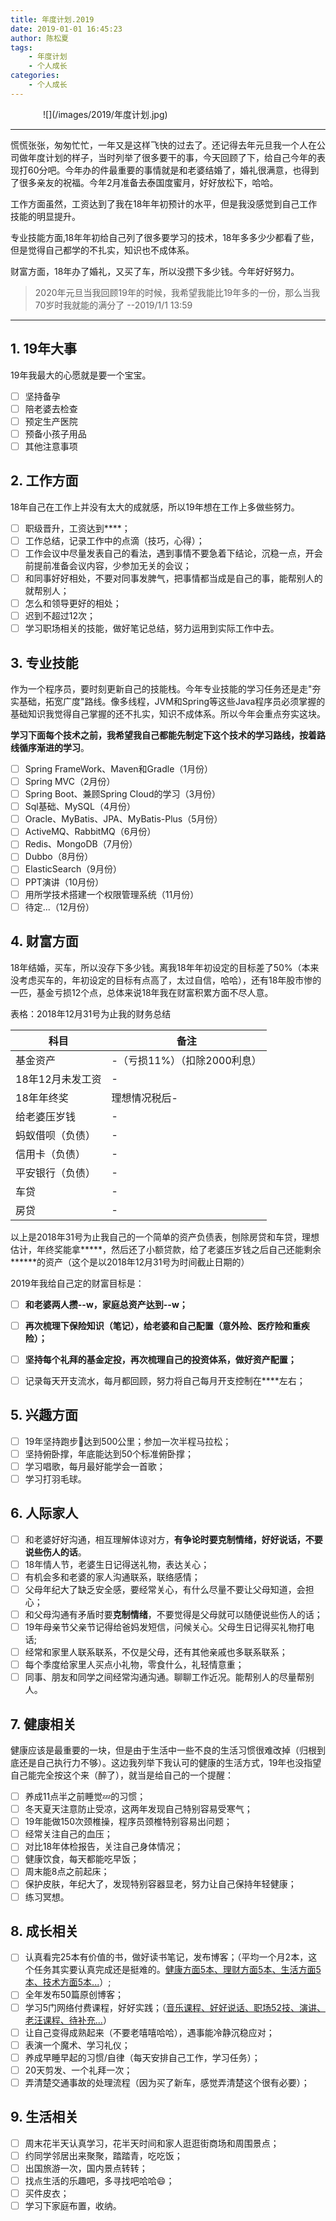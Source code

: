 ```yaml
---
title: 年度计划.2019
date: 2019-01-01 16:45:23
author: 陈松夏
tags: 
    - 年度计划
    - 个人成长
categories: 
    - 个人成长
---
```


<div style="width: 400px; margin: auto">![](/images/2019/年度计划.jpg)</div>

---------------------------------------
慌慌张张，匆匆忙忙，一年又是这样飞快的过去了。还记得去年元旦我一个人在公司做年度计划的样子，当时列举了很多要干的事，今天回顾了下，给自己今年的表现打60分吧。今年办的件最重要的事情就是和老婆结婚了，婚礼很满意，也得到了很多亲友的祝福。今年2月准备去泰国度蜜月，好好放松下，哈哈。

工作方面虽然，工资达到了我在18年年初预计的水平，但是我没感觉到自己工作技能的明显提升。

专业技能方面,18年年初给自己列了很多要学习的技术，18年多多少少都看了些，但是觉得自己都学的不扎实，知识也不成体系。

财富方面，18年办了婚礼，又买了车，所以没攒下多少钱。今年好好努力。

> 2020年元旦当我回顾19年的时候，我希望我能比19年多的一份，那么当我70岁时我就能的满分了  --2019/1/1 13:59

-----------------------------------------

<!-- more -->

## 1. 19年大事
19年我最大的心愿就是要一个宝宝。

* [ ] 坚持备孕
* [ ] 陪老婆去检查
* [ ] 预定生产医院
* [ ] 预备小孩子用品
* [ ] 其他注意事项

## 2. 工作方面
18年自己在工作上并没有太大的成就感，所以19年想在工作上多做些努力。

* [ ] 职级晋升，工资达到****；
* [ ] 工作总结，记录工作中的点滴（技巧，心得）；
* [ ] 工作会议中尽量发表自己的看法，遇到事情不要急着下结论，沉稳一点，开会前提前准备会议内容，少参加无关的会议；
* [ ] 和同事好好相处，不要对同事发脾气，把事情都当成是自己的事，能帮别人的就帮别人；
* [ ] 怎么和领导更好的相处；
* [ ] 迟到不超过12次；
* [ ] 学习职场相关的技能，做好笔记总结，努力运用到实际工作中去。

## 3. 专业技能
作为一个程序员，要时刻更新自己的技能栈。今年专业技能的学习任务还是走"夯实基础，拓宽广度"路线。像多线程，JVM和Spring等这些Java程序员必须掌握的基础知识我觉得自己掌握的还不扎实，知识不成体系。所以今年会重点夯实这块。

**学习下面每个技术之前，我希望我自己都能先制定下这个技术的学习路线，按着路线循序渐进的学习**。

* [ ] Spring FrameWork、Maven和Gradle（1月份） 
* [ ] Spring MVC（2月份）
* [ ] Spring Boot、兼顾Spring Cloud的学习（3月份）
* [ ] Sql基础、MySQL（4月份）
* [ ] Oracle、MyBatis、JPA、MyBatis-Plus（5月份）
* [ ] ActiveMQ、RabbitMQ（6月份）
* [ ] Redis、MongoDB（7月份）
* [ ] Dubbo（8月份）
* [ ] ElasticSearch（9月份）
* [ ] PPT演讲（10月份）
* [ ] 用所学技术搭建一个权限管理系统（11月份）
* [ ] 待定...（12月份）

## 4. 财富方面
18年结婚，买车，所以没存下多少钱。离我18年年初设定的目标差了50%（本来没考虑买车的，年初设定的目标有点高了，太过自信，哈哈），还有18年股市惨的一匹，基金亏损12个点，总体来说18年我在财富积累方面不尽人意。


表格：2018年12月31号为止我的财务总结

| 科目                      |备注 |
| ---                      | --- |
| 基金资产                   | -（亏损11%）（扣除2000利息） |
| 18年12月未发工资            | - |
| 18年年终奖                 | 理想情况税后-   |
| 给老婆压岁钱                | - |
| 蚂蚁借呗（负债）             | -  |
| 信用卡（负债）               |-  |
| 平安银行（负债）             |- |
| 车贷                      |- |
| 房贷                      |-|

以上是2018年31号为止我自己的一个简单的资产负债表，刨除房贷和车贷，理想估计，年终奖能拿*****，然后还了小额贷款，给了老婆压岁钱之后自己还能剩余******的资产（这个是以2018年12月31号为时间截止日期的）

2019年我给自己定的财富目标是：

* [ ] **和老婆两人攒--w，家庭总资产达到--w；**
* [ ] **再次梳理下保险知识（笔记），给老婆和自己配置（意外险、医疗险和重疾险）；**
* [ ] **坚持每个礼拜的基金定投，再次梳理自己的投资体系，做好资产配置；**
* [ ] 记录每天开支流水，每月都回顾，努力将自己每月开支控制在****左右；


## 5. 兴趣方面

* [ ] 19年坚持跑步🏃达到500公里；参加一次半程马拉松；
* [ ] 坚持俯卧撑，年底能达到50个标准俯卧撑；
* [ ] 学习唱歌，每月最好能学会一首歌；
* [ ] 学习打羽毛球。

## 6. 人际家人

* [ ] 和老婆好好沟通，相互理解体谅对方，**有争论时要克制情绪，好好说话，不要说些伤人的话**。
* [ ] 18年情人节，老婆生日记得送礼物，表达关心；
* [ ] 有机会多和老婆的家人沟通联系，联络感情；
* [ ] 父母年纪大了缺乏安全感，要经常关心，有什么尽量不要让父母知道，会担心；
* [ ] 和父母沟通有矛盾时要**克制情绪**，不要觉得是父母就可以随便说些伤人的话；
* [ ] 19年母亲节父亲节记得给爸妈发短信，问候关心。父母生日记得买礼物打电话;
* [ ] 经常和家里人联系联系，不仅是父母，还有其他亲戚也多联系联系；
* [ ] 每个季度给家里人买点小礼物，零食什么，礼轻情意重；
* [ ] 同事、朋友和同学之间经常沟通沟通。聊聊工作近况。能帮别人的尽量帮别人。

## 7. 健康相关
健康应该是最重要的一块，但是由于生活中一些不良的生活习惯很难改掉（归根到底还是自己执行力不够）。这边我列举下我认可的健康的生活方式，19年也没指望自己能完全按这个来（醉了），就当是给自己的一个提醒：

* [ ] 养成11点半之前睡觉💤的习惯；
* [ ] 冬天夏天注意防止受凉，这两年发现自己特别容易受寒气；
* [ ] 19年能做150次颈椎操，程序员颈椎特别容易出问题；
* [ ] 经常关注自己的血压；
* [ ] 对比18年体检报告，关注自己身体情况；
* [ ] 健康饮食，每天都能吃早饭；
* [ ] 周末能8点之前起床；
* [ ] 保护皮肤，年纪大了，发现特别容器显老，努力让自己保持年轻健康；
* [ ] 练习冥想。

## 8. 成长相关

* [ ] 认真看完25本有价值的书，做好读书笔记，发布博客；（平均一个月2本，这个任务其实要认真完成还是挺难的。<u>健康方面5本、理财方面5本、生活方面5本、技术方面5本...</u>）;
* [ ] 全年发布50篇原创博客；
* [ ] 学习5门网络付费课程，好好实践；（<u>音乐课程、好好说话、职场52技、演讲、老汪课程、待补充...</u>）
* [ ] 让自己变得成熟起来（不要老嘻嘻哈哈），遇事能冷静沉稳应对；
* [ ] 表演一个魔术、学习礼仪；
* [ ] 养成早睡早起的习惯/自律（每天安排自己工作，学习任务）；
* [ ] 20天剪发、一个礼拜一次；
* [ ] 弄清楚交通事故的处理流程（因为买了新车，感觉弄清楚这个很有必要）；

## 9. 生活相关

* [ ] 周末花半天认真学习，花半天时间和家人逛逛街商场和周围景点；
* [ ] 约同学邻居出来聚聚，踏踏青，吃吃饭；
* [ ] 出国旅游一次，国内景点转转；
* [ ] 找点生活的乐趣吧，多寻找吧哈哈😄；
* [ ] 买件皮衣；
* [ ] 学习下家庭布置，收纳。

